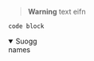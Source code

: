 

> **Warning** text
> eifn

```
code block

```

<details open> names
	<summary>
	Suogg
	</summary>
</details>



















 